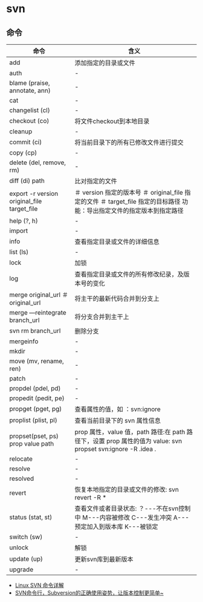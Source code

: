 # svn

## 命令
命令 | 含义 
---|---
add|添加指定的目录或文件
auth|-
blame (praise, annotate, ann)|-
cat|-
changelist (cl)|-
checkout (co)|将文件checkout到本地目录
cleanup|-
commit (ci)|将当前目录下的所有已修改文件进行提交
copy (cp)|-
delete (del, remove, rm)|-
diff (di) path| 比对指定的文件  
export -r version original_file target_file|＃ version 指定的版本号 ＃ original_file 指定的文件 ＃ target_file 指定的目标路径 功能：导出指定文件的指定版本到指定路径
help (?, h)|-
import|-
info|查看指定目录或文件的详细信息
list (ls)|-
lock|加锁
log|查看指定目录或文件的所有修改纪录，及版本号的变化
merge original_url ＃ original_url|将主干的最新代码合并到分支上
merge —reintegrate branch_url|将分支合并到主干上
svn rm branch_url|删除分支
mergeinfo|-
mkdir|-
move (mv, rename, ren)|-
patch|-
propdel (pdel, pd)|-
propedit (pedit, pe)|-
propget (pget, pg)|查看属性的值，如 ：svn:ignore
proplist (plist, pl)|查看当前目录下的 svn 属性信息
propset(pset, ps) prop value path| prop 属性，value 值，path 路径:在 path 路径下，设置 prop 属性的值为 value:  svn propset svn:ignore -R .idea .
relocate|-
resolve|-
resolved|-
revert|恢复本地指定的目录或文件的修改: svn revert -R *
status (stat, st)|查看文件或者目录状态: ？---不在svn控制中 M---内容被修改 C---发生冲突 A---预定加入到版本库 K---被锁定
switch (sw)|-
unlock|解锁
update (up)|更新svn库到最新版本
upgrade|-

- [Linux SVN 命令详解](http://blog.csdn.net/zyz511919766/article/details/7289530)
- [SVN命令行，Subversion的正确使用姿势，让版本控制更简单~](http://www.cnblogs.com/liushilin/p/6401017.html)
